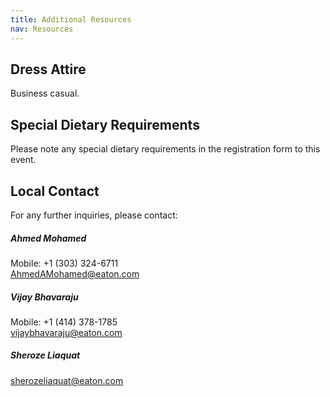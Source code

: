 ```yaml
---
title: Additional Resources
nav: Resources
---
```



## Dress Attire 
Business casual.

## Special Dietary Requirements
Please note any special dietary requirements in the registration form to this event.

## Local Contact

For any further inquiries, please contact:

##### Ahmed Mohamed
Mobile: +1 (303) 324-6711  
[AhmedAMohamed@eaton.com](AhmedAMohamed@eaton.com)

##### Vijay Bhavaraju
Mobile: +1 (414) 378-1785  
[vijaybhavaraju@eaton.com](vijaybhavaraju@eaton.com)

##### Sheroze Liaquat
[sherozeliaquat@eaton.com](sherozeliaquat@eaton.com)
